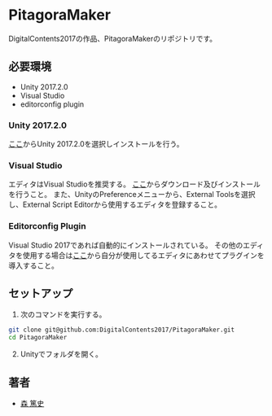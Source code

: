 # PitagoraMaker
DigitalContents2017の作品、PitagoraMakerのリポジトリです。

## 必要環境
* Unity 2017.2.0
* Visual Studio
* editorconfig plugin

### Unity 2017.2.0
[ここ](https://unity3d.com/jp/get-unity/download/archive)からUnity 2017.2.0を選択しインストールを行う。

### Visual Studio
エディタはVisual Studioを推奨する。
[ここ](https://www.visualstudio.com/ja/downloads/)からダウンロード及びインストールを行うこと。
また、UnityのPreferenceメニューから、External Toolsを選択し、External Script Editorから使用するエディタを登録すること。

### Editorconfig Plugin
Visual Studio 2017であれば自動的にインストールされている。
その他のエディタを使用する場合は[ここ](http://editorconfig.org/#download)から自分が使用してるエディタにあわせてプラグインを導入すること。

## セットアップ
1. 次のコマンドを実行する。
```sh
git clone git@github.com:DigitalContents2017/PitagoraMaker.git
cd PitagoraMaker
```
2. Unityでフォルダを開く。

## 著者
* [森 篤史](@Mori-Atsushi)
